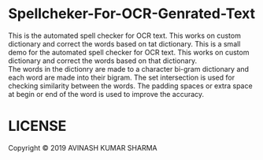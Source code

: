 # Spellcheker-For-OCR-Genrated-Text
This is the automated spell checker for OCR text. This works on custom dictionary and correct the words based on tat dictionary. This is a small demo for the automated spell checker for OCR text. This works on custom dictionary and correct the words based on that dictionary.  
The words in the dictionry are made to a character bi-gram dictionary and each word are made into their bigram. 
The set intersection is used for checking similarity between the words.  The padding spaces or extra space at begin or end of the word is used to improve the accuracy.


# LICENSE


Copyright © 2019 AVINASH KUMAR SHARMA 
